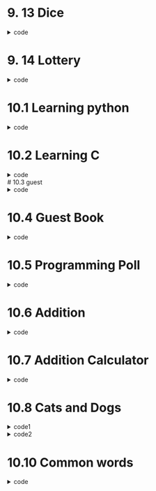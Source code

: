 # 9. 13 Dice
<details>
  <summary>code</summary>
  
  ```py
  from random import randint


  class Die:


      #define how many sides a Die can have, and also define an empty list called result to contain results
      def __init__(self, sides = 6):
          self.sides = sides
          self.result = []
      def roll_die(self):
          print(randint(1,self.sides))


      #parameter 'num' represents how many times we roll the die
      def show_results(self,num = 10):

          for a in range(1,num+1):
              self.result.append(randint(1,self.sides))
          print(self.result)


      #analyze how many times certain number hits
      def analyze(self):
          dic = {}
          for key in self.result:
              if key not in dic:
                  dic[key] = 0
              dic[key] += 1
          print(dic)


  #create a die which, by default, has 6 sides
  a = Die()

  #roll die once and print
  a.roll_die()

  #roll die 'a' 10 times(by default) and print the results
  a.show_results()

  #create a die with 10 sides
  b = Die(10)

  #create a die with 20 sides
  c = Die(20)

  #roll die 'b' 20 times
  b.show_results(20)

  #roll die 'c' 20 times
  c.show_results(20)

  #analyze what number hits how many times
  a.analyze()



  d = Die(25)
  d.show_results(25)
  d.analyze()
  ```
  
</details>

# 9. 14 Lottery
  
<details>
  <summary>code</summary>
  
  ```py
  from random import choice, randint
  lst_num = [1,2,3,4,5,6,7,8,9,10,"a","b","c","d","e"]
  lottery = []
  while len(lottery) < 4:
      b = choice(lst_num)
      if b not in lottery:
          lottery.append(b)
  print(lottery)
  ```
</details>

# 10.1 Learning python
<details>
  <summary>code</summary>
  
  <em>python_so_far_6.12txt</em>
  ```
  Python is amazing!
  I love you python!
  ```
  
  ```py
  with open("C:/Users/daily/Desktop/Coding/Python/git_practice/python_so_far_6.12.txt") as file:
      first = file.read()
  print(first)

  with open("C:/Users/daily/Desktop/Coding/Python/git_practice/python_so_far_6.12.txt") as file:
      for a in file:
          print(a.strip())

  with open("C:/Users/daily/Desktop/Coding/Python/git_practice/python_so_far_6.12.txt") as file:
      third = file.readlines()
  for a in third:
      print(a.strip())
  ```
</details>
  
# 10.2 Learning C
<details>
  <summary>code</summary>
  
  ```py
  with open(filename) as h:
      a = h.readlines()
  for bb in a:
      print(bb.strip().replace("python","c")
  
  ```
</details>
# 10.3 guest
<details>
  <summary>code</summary>
  
  ```py
  name = input("What is your name? \n")

  with open("C:/Users/daily/Desktop/Coding/Python/git_practice/guest.txt", "w") as a:
      a.write(name)

  with open("C:/Users/daily/Desktop/Coding/Python/git_practice/guest.txt", "r") as a:
      guest = a.read()
  print(guest.strip())
  ```
</details>
  
# 10.4 Guest Book
<details>
  <summary>code</summary>
  
  ```py
  with open("C:/Users/daily/Desktop/Coding/Python/git_practice/guest_book.txt", "a") as file:
    while True:
        name = input("What is your name?\n")
        name += "\n"
        file.write(name)
        print(f"hello, {name}\n")
  ```
  
</details>
  
# 10.5 Programming Poll
<details>
  <summary>code</summary>
  
  ```py
  with open("C:/Users/daily/Desktop/Coding/Python/git_practice/reason to program.txt","a") as file:
      reason = input("Why do you like programming?\n")
      file.write(f"reason : {reason}\n")


  with open("C:/Users/daily/Desktop/Coding/Python/git_practice/reason to program.txt") as file:
      reason_to_program = file.read()
      print(reason_to_program.strip())
  ```
</details>

# 10.6 Addition
<details>
  <summary>code</summary>
  
  ```py
  try:    
      a = input("Enter the first number : ")
      a = int(a)
      b = input("Enter the second number : ")
      b = int(b)

  except ValueError:
      if type(a) != int:
          print("The first input was not a number, try again!")
      elif type(b) != int:
          print("The second input was not a number, try again!")
  else:
      print(f"the sum of {a} and {b} : {a+b}")
  ```
</details>

# 10.7 Addition Calculator
<details>
  <summary>code</summary>
  
  ```py
  while True:
      try:    
          a = input("Enter the first number : ")
          a = int(a)
          b = input("Enter the second number : ")
          b = int(b)


      except ValueError:
          if type(a) != int:
              print("The first input was not a number, try again!")
          elif type(b) != int:
              print("The second input was not a number, try again!")
      else:
          print(f"the sum of {a} and {b} : {a+b}")
          break
  ```
</details>
  
# 10.8 Cats and Dogs

<details>
  <summary>code1</summary>
  
  ```py
  try:
      with open("cats.txt") as f:
          cats = f.read()
  except FileNotFoundError:
      print("the cats file has not been found")
  else:
      print(cats)

  try:
      with open("dogs.txt") as f:
          dogs = f.read()
  except FileNotFoundError:
      print("the dogs file has not been found")
  else:
      print(dogs)
  ```
</details>
  
<details>
  <summary>code2</summary>
  
  ```py
  filename = ["cats.txt","dogs.txt"]
  for each in filename:
      print(f"opening file {each}")
      try:
          with open(each) as f:
              content = f.read()
      except FileNotFoundError:
          print("{each} hasn't been found")
      else:
          print(content)
  ```
  </details>

# 10.10 Common words
<details>
  <summary>code</summary>
  
  ```py
  try:
      with open("C:/Users/daily/Desktop/science of getting rich.txt") as f:
          content = f.read()
  except FileNotFoundError:
      print("File Not Found")
  else:
      print(content.lower().count("the "))
  ```
</details>
